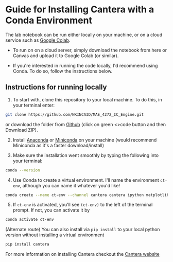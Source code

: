 Guide for Installing Cantera with a Conda Environment
=========

The lab notebook can be run either locally on your machine, or on a cloud service such as [Google Colab](https://colab.research.google.com).

* To run on on a cloud server, simply download the notebook from here or Canvas and upload it to Google Colab (or similar).

* If you're interested in running the code locally, I'd recommend using Conda. To do so, follow the instructions below. 


Instructions for running locally
---------
1. To start with, clone this repository to your local machine. To do this, in your terminal enter:
```bash
git clone https://github.com/NKINCAID/MAE_4272_IC_Engine.git
```
or download the folder from [Github](https://github.com/NKINCAID/MAE_4272_IC_Engine) (click on green <>code button and then Download ZIP).

2. Install [Anaconda](https://www.anaconda.com/download/) or [Miniconda](https://docs.conda.io/en/latest/miniconda.html) on your machine (would recommend Miniconda as it's a faster download/install)

3. Make sure the installation went smoothly by typing the following into your terminal:
```bash
conda --version
```

4. Use Conda to create a virtual environment. I'll name the environment `ct-env`, although you can name it whatever you'd like!
```bash
conda create --name ct-env --channel cantera cantera ipython matplotlib jupyter scipy
```
5. If `ct-env` is activated, you'll see `(ct-env)` to the left of the terminal prompt. If not, you can activate it by
```bash
conda activate ct-env
```

(Alternate route) You can also install via `pip install` to your local python version without installing a virtual environment
```bash
pip install cantera
```


For more information on installing Cantera checkout the [Cantera website](https://cantera.org/install/conda-install.html#sec-install-conda) 
